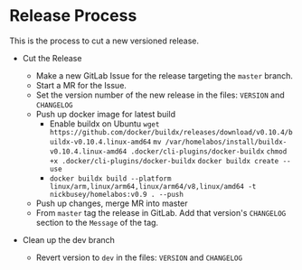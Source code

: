 # Release Process

This is the process to cut a new versioned release.

* Cut the Release
  * Make a new GitLab Issue for the release targeting the `master` branch.
  * Start a MR for the Issue.
  * Set the version number of the new release in the files: `VERSION` and `CHANGELOG`
  * Push up docker image for latest build
    * Enable buildx on Ubuntu
      `wget https://github.com/docker/buildx/releases/download/v0.10.4/buildx-v0.10.4.linux-amd64`
      `mv /var/homelabos/install/buildx-v0.10.4.linux-amd64 .docker/cli-plugins/docker-buildx`
      `chmod +x .docker/cli-plugins/docker-buildx`
      `docker buildx create --use`
    * `docker buildx build --platform linux/arm,linux/arm64,linux/arm64/v8,linux/amd64 -t nickbusey/homelabos:v0.9 . --push`
  * Push up changes, merge MR into master
  * From `master` tag the release in GitLab. Add that version's `CHANGELOG` section to the `Message` of the tag.

* Clean up the dev branch
  * Revert version to `dev` in the files: `VERSION` and `CHANGELOG`
